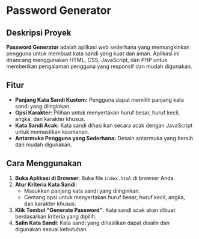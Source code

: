 # Password Generator

## Deskripsi Proyek

**Password Generator** adalah aplikasi web sederhana yang memungkinkan pengguna untuk membuat kata sandi yang kuat dan aman. Aplikasi ini dirancang menggunakan HTML, CSS, JavaScript, dan PHP untuk memberikan pengalaman pengguna yang responsif dan mudah digunakan.

## Fitur

- **Panjang Kata Sandi Kustom:** Pengguna dapat memilih panjang kata sandi yang diinginkan.
- **Opsi Karakter:** Pilihan untuk menyertakan huruf besar, huruf kecil, angka, dan karakter khusus.
- **Kata Sandi Acak:** Kata sandi dihasilkan secara acak dengan JavaScript untuk memastikan keamanan.
- **Antarmuka Pengguna yang Sederhana:** Desain antarmuka yang bersih dan mudah digunakan.

## Cara Menggunakan

1. **Buka Aplikasi di Browser**: Buka file `index.html` di browser Anda.
2. **Atur Kriteria Kata Sandi**:
   - Masukkan panjang kata sandi yang diinginkan.
   - Centang opsi untuk menyertakan huruf besar, huruf kecil, angka, dan karakter khusus.
3. **Klik Tombol "Generate Password"**: Kata sandi acak akan dibuat berdasarkan kriteria yang dipilih.
4. **Salin Kata Sandi**: Kata sandi yang dihasilkan dapat disalin dan digunakan sesuai kebutuhan.

